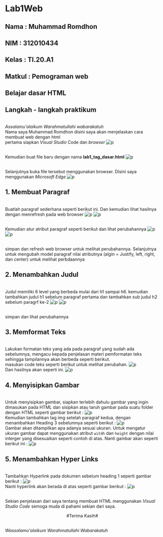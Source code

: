 # Lab1Web

## Nama     : Muhammad Romdhon
## NIM      : 312010434
## Kelas    : TI.20.A1
## Matkul   : Pemograman web

## Belajar dasar HTML
## Langkah - langkah praktikum

<br> *Assalamu'alaikum Warahmatullahi wabarakatuh* 
<br> Nama saya Muhammad Romdhon disini saya akan menjelaskan cara membuat web  dengan html
<br> pertama siapkan *Visual Studio* Code dan *browser*
![p](gambar/gambar1.png)

<br> Kemudian buat file baru dengan nama **lab1_tag_dasar.html**
![p](gambar/gambar2.png)

<br> Selanjutnya buka file tersebut menggunakan browser. Disini saya menggunakan *Microsoft Edge*
![p](gambar/gambar3.png)

## 1. Membuat Paragraf
<br> Buatlah paragraf sederhana seperti berikut ini. Dan kemudian lihat hasilnya dengan menrefresh pada web browser
![p](gambar/gambar4.png)
![p](gambar/gambar5.png)

<br> Kemudian atur atribut paragraf seperti berikut dan lihat perubahannya
![p](gambar/gambar6.png)
![p](gambar/gambar7.png)

<br> simpan dan refresh web browser untuk melihat perubahannya. Selanjutnya untuk mengubah model paragraf nilai atributnya  (algin = Justify, left, right, dan center) untuk melihat perbdaannya

## 2. Menambahkan Judul 
<br> Judul memiliki 6 level yang berbeda mulai dari h1 sampai h6. kemudian tambahkan judul h1 sebelum paragraf pertama dan tambahkan sub judul h2 sebelum paragrf ke-2
![p](gambar/gambar8.png)
![p](gambar/gambar9.png)

<br> simpan dan lihat perubahannya

## 3. Memformat Teks
<br> Lakukan formatan teks yang ada pada paragraf yang sudah ada sebelumnya, mengacu kepada penjelasan materi pemformatan teks sehingga tampilannya akan berbeda seperti berikut.
<br> masukan code teks seperti berikut untuk melihat perubahan.
![p](gambar/gambar10.png)
<br> Dan hasilnya akan seperti ini.
![p](gambar/gambar11.png)

## 4. Menyisipkan Gambar
<br> Untuk menyisipkan gambar, siapkan terlebih dahulu gambar yang ingin dimasukan pada HTML dan sisipkan atau taruh gambar pada suatu folder dengan HTML seperti gambar berikut :
![p](gambar/gambar14.png)
<br> Kemudian tambahkan tag img setelah paragraf kedua, dengan menambahkan Heading 3 sebelumnya seperti berikut :
![p](gambar/gambar12.png)
<br> Gambar akan ditampilkan apa adanya sesuai ukuran. Untuk mengatur ukuran gambar dapat menggunakan atribut `witdh` dan `height` dengan nilai interger yang disesuaikan seperti contoh di atas. Nanti gambar akan seperti berikut ini :
![p](gambar/gambar13.png)

## 5. Menambahkan Hyper Links

<br> Tambahkan Hyperlink pada dokumen sebelum heading 1 seperti gambar berikut : 
![p](gambar/gambar15.png)
<br> Nanti hyperlink akan berada di atas seperti gambar berikut :
![p](gambar/gambar16.png)
 
 <br> Sekian penjelasan dari saya tentang membuat HTML menggunakan *Visual Studio Code* semoga muda di pahami sekian dari saya.
 <p align="center">#Terima Kasih#

 <br> *Wassalamu'alaikum Warahmatullahi Wabarakatuh*